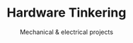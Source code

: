 ---
title: "Hardware Tinkering"
image_src: /hobbies/tinkering.svg
subtitle: "Mechanical & electrical projects"
more_title: "View Photos"
more_path: "https://photos.app.goo.gl/uoqqoPbX4jb3oaQEA"
is_external: true
priority: 3
---